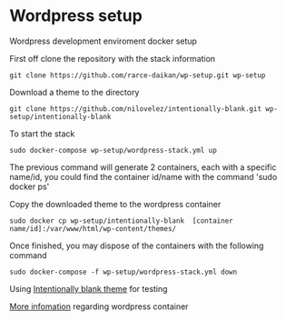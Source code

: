 # Wordpress setup
Wordpress development enviroment docker setup

First off clone the repository with the stack information

```shell
git clone https://github.com/rarce-daikan/wp-setup.git wp-setup
```

Download a theme to the directory

```shell
git clone https://github.com/nilovelez/intentionally-blank.git wp-setup/intentionally-blank
```

To start the stack

```shell
sudo docker-compose wp-setup/wordpress-stack.yml up
```
The previous command will generate 2 containers, each with a specific name/id, you could find the container id/name with the command 'sudo docker ps'

Copy the downloaded theme to the wordpress container

```shell
sudo docker cp wp-setup/intentionally-blank  [container name/id]:/var/www/html/wp-content/themes/
```

Once finished, you may dispose of the containers with the following command

```shell
sudo docker-compose -f wp-setup/wordpress-stack.yml down
```

Using [Intentionally blank theme](https://github.com/nilovelez/intentionally-blank) for testing

[More infomation](https://hub.docker.com/_/wordpress) regarding wordpress container
